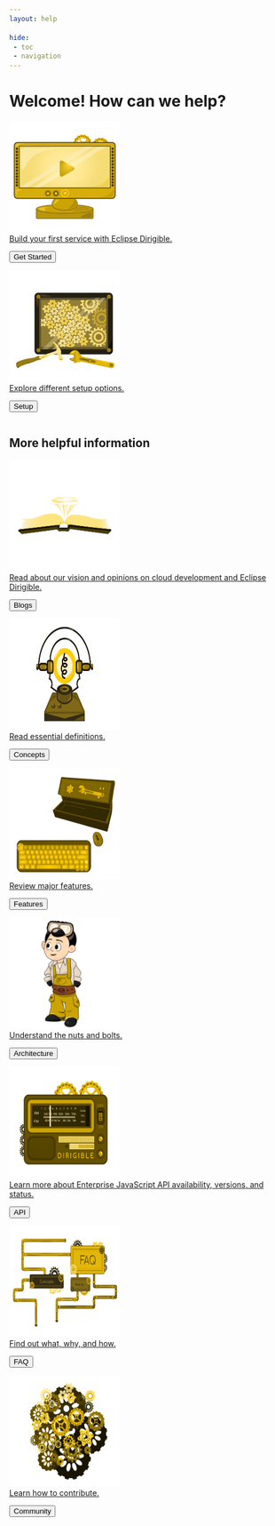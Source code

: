 ```yaml
---
layout: help

hide: 
 - toc
 - navigation
---
```


# Welcome! How can we help?


<div class="row">
  <div class="column">
    <a href="development">
		<div class="card">
			<div class="container">
			<img src="images/homepage/getting-started.svg" alt="Get Started" style="width:200px;height:200px">
			<div class="overlay">Build your first service with Eclipse Dirigible.</div>
			</div>
		<p><button>Get Started</button></p>
		</div>
	</a>
  </div>
  <div class="column">
    <a href="setup">
		<div class="card">
			<div class="container">
			<img src="images/homepage/setup.svg" alt="Setup" style="width:200px;height:200px">
			<div class="overlay">Explore different setup options.</div>
			</div>
		<p><button>Setup</button></p>
		</div>
	</a>
  </div>
</div>

## More helpful information

<div class="row">
  <div class="column">
    <a href="../blogs/">
		<div class="card">
			<div class="container">
			<img src="images/homepage/blogs.svg" alt="Blogs" style="width:200px;height:200px">
			<div class="overlay">Read about our vision and opinions on cloud development and Eclipse Dirigible.</div>
			</div>
		<p><button>Blogs</button></p>
		</div>
	</a>
  </div> 
  <div class="column">
    <a href="development/concepts">
		<div class="card">
			<div class="container">
			<img src="images/homepage/concepts.svg" alt="Concepts" style="width:200px;height:200px">
			<div class="overlay">Read essential definitions.</div>
			</div>
		<p><button>Concepts</button></p>
		</div>
	</a>
  </div>  
  <div class="column">
    <a href="overview/features">
		<div class="card">
			<div class="container">
			<img src="images/homepage/features.svg" alt="Features" style="width:200px;height:200px">
			<div class="overlay">Review major features.</div>
			</div>
		<p><button>Features</button></p>
		</div>
	</a>
  </div> 
  <div class="column">
    <a href="overview/architecture">
		<div class="card">
			<div class="container">
			<img src="images/homepage/architecture.svg" alt="Architecture" style="width:200px;height:200px">
			<div class="overlay">Understand the nuts and bolts.</div>
			</div>
		<p><button>Architecture</button></p>
		</div>
	</a>
  </div>
  <div class="column">
    <a href="https://www.dirigible.io/api/">
		<div class="card">
			<div class="container">
			<img src="images/homepage/api.svg" alt="API" style="width:200px;height:200px">
			<div class="overlay">Learn more about Enterprise JavaScript API availability, versions, and status.</div>
			</div>
		<p><button>API</button></p>
		</div>
	</a>
  </div>
  <div class="column">
	<a href="overview/faq">
		<div class="card">
			<div class="container">
			<img src="images/homepage/faq.svg" alt="FAQ" style="width:200px;height:200px">
			<div class="overlay">Find out what, why, and how.</div>
			</div>
		<p><button>FAQ</button></p>
		</div>
	</a>
  </div>
  <div class="column">
	<a href="community">
		<div class="card">
			<div class="container">
			<img src="images/homepage/community.svg" alt="Community" style="width:200px;height:200px">
			<div class="overlay">Learn how to contribute.</div>
			</div>
		<p><button>Community</button></p>
		</div>
	</a>
  </div>
</div>

